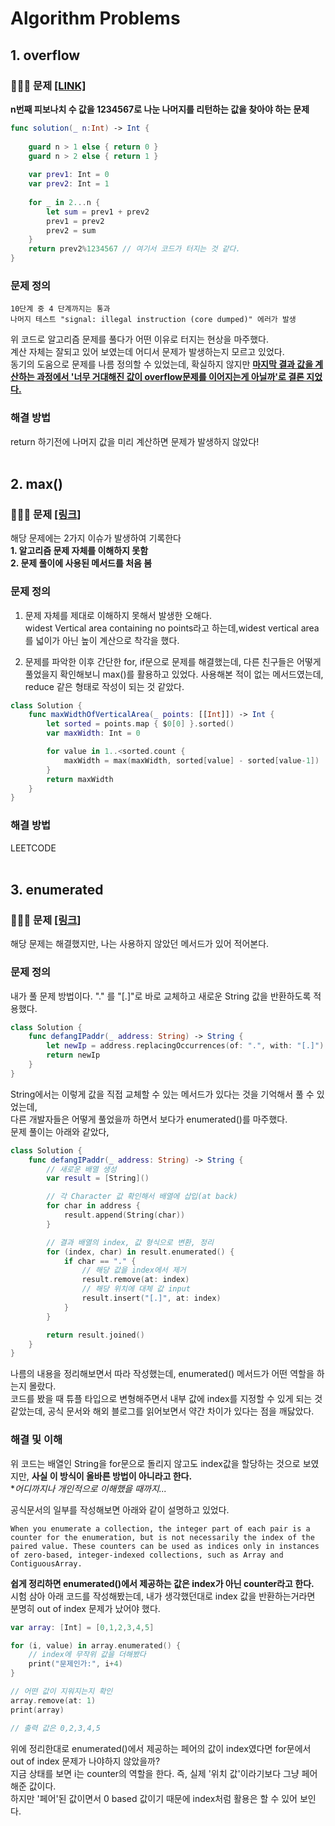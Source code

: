 # Algorithm Problems

## 1. overflow
### 👷🏻‍♂️ 문제 [[LINK]](https://leetcode.com/problems/n-th-tribonacci-number/description/)
**n번째 피보나치 수 값을 1234567로 나눈 나머지를 리턴하는 값을 찾아야 하는 문제**<br>
```swift
func solution(_ n:Int) -> Int {
    
    guard n > 1 else { return 0 }
    guard n > 2 else { return 1 }
    
    var prev1: Int = 0
    var prev2: Int = 1
    
    for _ in 2...n {
        let sum = prev1 + prev2
        prev1 = prev2
        prev2 = sum
    }
    return prev2%1234567 // 여기서 코드가 터지는 것 같다. 
}
```
### 문제 정의
    10단계 중 4 단계까지는 통과
    나머지 테스트 "signal: illegal instruction (core dumped)" 에러가 발생

위 코드로 알고리즘 문제를 풀다가 어떤 이유로 터지는 현상을 마주했다.<br>
계산 자체는 잘되고 있어 보였는데 어디서 문제가 발생하는지 모르고 있었다.<br>
동기의 도움으로 문제를 나름 정의할 수 있었는데, 확실하지 않지만 <u>**마지막 결과 값을 계산하는 과정에서 '너무 거대해진 값이 overflow문제를 이어지는게 아닐까'로 결론 지었다.**</u>

### 해결 방법
return 하기전에 나머지 값을 미리 계산하면 문제가 발생하지 않았다!
<br><br>
## 2. max()
### 👷🏻‍♂️ 문제 [[링크]](https://leetcode.com/problems/widest-vertical-area-between-two-points-containing-no-points/description/)
해당 문제에는 2가지 이슈가 발생하여 기록한다<br>
**1. 알고리즘 문제 자체를 이해하지 못함**<br>
**2. 문제 풀이에 사용된 메서드를 처음 봄**
### 문제 정의
1. 문제 자체를 제대로 이해하지 못해서 발생한 오해다.<br>
widest Vertical area containing no points라고 하는데,widest vertical area를 넓이가 아닌 높이 계산으로 착각을 했다.

2. 문제를 파악한 이후 간단한 for, if문으로 문제를 해결했는데, 다른 친구들은 어떻게 풀었을지 확인해보니 max()를 활용하고 있었다. 사용해본 적이 없는 메서드였는데, reduce 같은 형태로 작성이 되는 것 같았다.

```swift
class Solution {
    func maxWidthOfVerticalArea(_ points: [[Int]]) -> Int {
        let sorted = points.map { $0[0] }.sorted()
        var maxWidth: Int = 0

        for value in 1..<sorted.count {
            maxWidth = max(maxWidth, sorted[value] - sorted[value-1])
        }
        return maxWidth
    }
}
```

### 해결 방법
LEETCODE
<br><br>
## 3. enumerated
### 👷🏻‍♂️ 문제 [[링크]](https://leetcode.com/problems/defanging-an-ip-address/description/)
해당 문제는 해결했지만, 나는 사용하지 않았던 메서드가 있어 적어본다.<br>
### 문제 정의
내가 풀 문제 방법이다.
"." 를 "[.]"로 바로 교체하고 새로운 String 값을 반환하도록 적용했다.

```swift
class Solution {
    func defangIPaddr(_ address: String) -> String {
        let newIp = address.replacingOccurrences(of: ".", with: "[.]")
        return newIp
    }
}
```

String에서는 이렇게 값을 직접 교체할 수 있는 메서드가 있다는 것을 기억해서 풀 수 있었는데,<br>
다른 개발자들은 어떻게 풀었을까 하면서 보다가 enumerated()를 마주했다.<br>문제 풀이는 아래와 같았다,
```swift
class Solution {
    func defangIPaddr(_ address: String) -> String {
        // 새로운 배열 생성
        var result = [String]()

        // 각 Character 값 확인해서 배열에 삽입(at back)
        for char in address {
            result.append(String(char))
        }

        // 결과 배열의 index, 값 형식으로 변환, 정리
        for (index, char) in result.enumerated() {
            if char == "." {
                // 해당 값을 index에서 제거
                result.remove(at: index)
                // 해당 위치에 대체 값 input
                result.insert("[.]", at: index)
            }
        }

        return result.joined()
    }
}
```
나름의 내용을 정리해보면서 따라 작성했는데, enumerated() 메서드가 어떤 역할을 하는지 몰랐다.<br>코드를 봤을 때 튜플 타입으로 변형해주면서 내부 값에 index를 지정할 수 있게 되는 것 같았는데, 공식 문서와 해외 블로그를 읽어보면서 약간 차이가 있다는 점을 깨닳았다.

### 해결 및 이해
위 코드는 배열인 String을 for문으로 돌리지 않고도 index값을 할당하는 것으로 보였지만,
**사실 이 방식이 올바른 방법이 아니라고 한다.** <br>**어디까지나 개인적으로 이해했을 때까지...*

공식문서의 일부를 작성해보면 아래와 같이 설명하고 있었다.<br>

    When you enumerate a collection, the integer part of each pair is a counter for the enumeration, but is not necessarily the index of the paired value. These counters can be used as indices only in instances of zero-based, integer-indexed collections, such as Array and ContiguousArray.
**쉽게 정리하면 enumerated()에서 제공하는 값은 index가 아닌 counter라고 한다.**<br>
시험 삼아 아래 코드를 작성해봤는데, 내가 생각했던대로 index 값을 반환하는거라면 분명히 out of index 문제가 났어야 했다.

```swift
var array: [Int] = [0,1,2,3,4,5]

for (i, value) in array.enumerated() {
    // index에 무작위 값을 더해봤다
    print("문제인가:", i+4)
}

// 어떤 값이 지워지는지 확인
array.remove(at: 1)
print(array)

// 출력 값은 0,2,3,4,5
```

위에 정리한대로 enumerated()에서 제공하는 페어의 값이 index였다면 for문에서 out of index 문제가 나야하지 않았을까?<br>지금 상태를 보면 i는 counter의 역할을 한다. 즉, 실제 '위치 값'이라기보다 그냥 페어해준 값이다.<br> 하지만 '페어'된 값이면서 0 based 값이기 때문에 index처럼 활용은 할 수 있어 보인다.